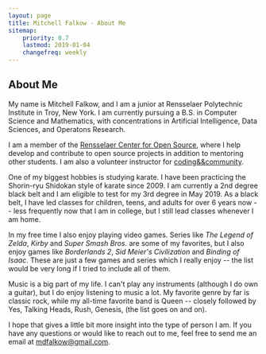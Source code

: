 ```yaml
---
layout: page
title: Mitchell Falkow - About Me
sitemap:
    priority: 0.7
    lastmod: 2019-01-04
    changefreq: weekly
---
```

## About Me

<!-- <span class="image left"><img src="{{ "/images/pic04.jpg" | absolute_url }}" alt="" /></span> -->

My name is Mitchell Falkow, and I am a junior at Rensselaer Polytechnic Institute in Troy, New York. I am currently pursuing a B.S. in Computer Science and Mathematics, with concentrations in Artificial Intelligence, Data Sciences, and Operatons Research.

I am a member of the [Rensselaer Center for Open Source](https://rcos.io), where I help develop and contribute to open source projects in addition to mentoring other students. I am also a volunteer instructor for [coding&&community](https://codingandcommunity.org/).

One of my biggest hobbies is studying karate. I have been practicing the Shorin-ryu Shidokan style of karate since 2009. I am currently a 2nd degree black belt and I am eligible to test for my 3rd degree in May 2019. As a black belt, I have led classes for children, teens, and adults for over 6 years now -- less frequently now that I am in college, but I still lead classes whenever I am home. 

In my free time I also enjoy playing video games. Series like *The Legend of Zelda*, *Kirby* and *Super Smash Bros.* are some of my favorites, but I also enjoy games like *Borderlands 2*, *Sid Meier's Civilization* and *Binding of Isaac*. These are just a few games and series which I really enjoy -- the list would be very long if I tried to include all of them.

Music is a big part of my life. I can't play any instruments (although I do own a guitar), but I do enjoy listening to music a lot. My favorite genre by far is classic rock, while my all-time favorite band is Queen -- closely followed by Yes, Talking Heads, Rush, Genesis, (the list goes on and on).

I hope that gives a little bit more insight into the type of person I am. If you have any questions or would like to reach out to me, feel free to send me an email at [mdfalkow@gmail.com](mailto:mdfalkow@gmail.com).